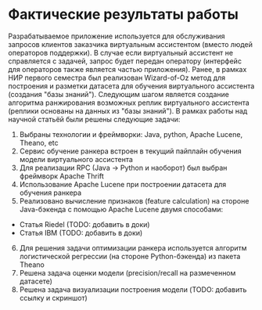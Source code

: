 # Фактические результаты работы
Разрабатываемое приложение используется для обслуживания запросов клиентов заказчика виртуальным ассистентом 
(вместо людей операторов поддержки). В случае если виртуальный ассистент не справляется с задачей, запрос будет передан оператору
(интерфейс для операторов также является частью приложения). Ранее, в рамках НИР первого семестра был реализован Wizard-of-Oz метод
для построения и разметки датасета для обучения виртуального ассистента (создания "базы знаний"). Следующим шагом является создание 
алгоритма ранжирования возможных реплик виртуального ассистента (реплики основаны на данных из "базы знаний").
В рамках работы над научной статьёй были решены следующие задачи:  
1. Выбраны технологии и фреймворки: Java, python, Apache Lucene, Theano, etc  
2. Сервис обучение ранкера встроен в текущий пайплайн обучения модели виртуального ассистента  
3. Для реализации RPC (Java -> Python и наоборот) был выбран фреймворк Apache Thrift  
4. Использование Apache Lucene при построении датасета для обучения ранкера
5. Реализовано вычисление признаков (feature calculation) на стороне Java-бэкенда с помощью Apache Lucene двумя способами:
+ Статья Riedel (TODO: добавить в доки)
+ Статья IBM (TODO: добавить в доки)
6. Для решения задачи оптимизации ранкера используется алгоритм логистической регрессии (на стороне Python-бэкенда) из пакета Theano  
7. Решена задача оценки модели (precision/recall на размеченном датасете)
8. Решена задача визуализации построения модели (TODO: добавить ссылку и скриншот)
